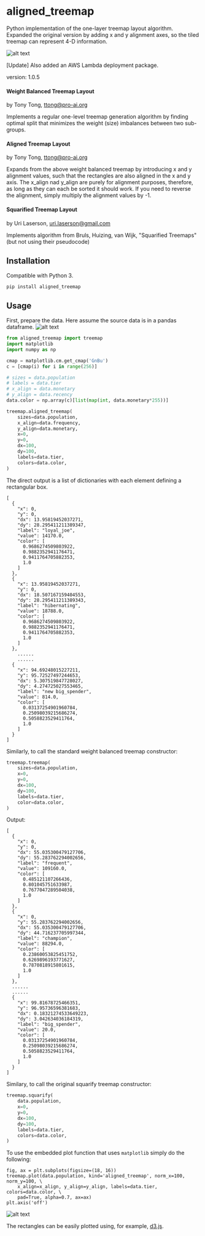 aligned_treemap
========

Python implementation of the one-layer treemap layout algorithm.  Expanded the original version by adding x and y alignment axes, so the tiled treemap can represent 4-D information. 

![alt text](aligned_treemap.png "Sample Aligned Treemap with Customer RFM Segmentation")

[Update]
Also added an AWS Lambda deployment package. 

version: 1.0.5

#### Weight Balanced Treemap Layout

by Tony Tong, ttong@pro-ai.org

Implements a regular one-level treemap generation algorithm by finding optimal
split that minimizes the weight (size) imbalances between two sub-groups.


#### Aligned Treemap Layout
    
by Tony Tong, ttong@pro-ai.org

Expands from the above weight balanced treemap by introducing x and y alignment
values, such that the rectangles are also aligned in the x and y axis.
The x_align nad y_align are purely for alignment purposes, therefore, as long
as they can each be sorted it should work.  If you need to reverse the alignment,
simply multiply the alignment values by -1.


#### Squarified Treemap Layout

by Uri Laserson, uri.laserson@gmail.com

Implements algorithm from Bruls, Huizing, van Wijk, "Squarified Treemaps"
(but not using their pseudocode)


Installation
------------

Compatible with Python 3.

    pip install aligned_treemap


Usage
-----
First, prepare the data.  Here assume the source data is in a pandas dataframe.
![alt text](tabulated_data.png "Sample Data with Customer RFM Segmentation")

```python
from aligned_treemap import treemap
import matplotlib
import numpy as np

cmap = matplotlib.cm.get_cmap('GnBu')
c = [cmap(i) for i in range(256)]

# sizes = data.population
# labels = data.tier
# x_align = data.monetary
# y_align = data.recency
data.color = np.array(c)[list(map(int, data.monetary*255))]

treemap.aligned_treemap(
    sizes=data.population, 
    x_align=data.frequency, 
    y_align=data.monetary, 
    x=0, 
    y=0, 
    dx=100, 
    dy=100, 
    labels=data.tier,
    colors=data.color,
)
```

The direct output is a list of dictionaries with each element defining a rectangular box. 
```
[
  {
    "x": 0,
    "y": 0,
    "dx": 13.95819452037271,
    "dy": 28.295411211389347,
    "label": "loyal_joe",
    "value": 14170.0,
    "color": [
      0.9686274509803922,
      0.9882352941176471,
      0.9411764705882353,
      1.0
    ]
  },
  {
    "x": 13.95819452037271,
    "y": 0,
    "dx": 18.507167159404553,
    "dy": 28.295411211389343,
    "label": "hibernating",
    "value": 18788.0,
    "color": [
      0.9686274509803922,
      0.9882352941176471,
      0.9411764705882353,
      1.0
    ]
  },
    ......
    ......
  {
    "x": 94.69248015227211,
    "y": 95.72527497244653,
    "dx": 5.307519847728027,
    "dy": 4.274725027553465,
    "label": "new big_spender",
    "value": 814.0,
    "color": [
      0.03137254901960784,
      0.25098039215686274,
      0.5058823529411764,
      1.0
    ]
  }
]
```

Similarly, to call the standard weight balanced treemap constructor:
```python
treemap.treemap(
    sizes=data.population, 
    x=0, 
    y=0, 
    dx=100, 
    dy=100, 
    labels=data.tier, 
    color=data.color,
)
```

Output:
```
[
  {
    "x": 0,
    "y": 0,
    "dx": 55.035300479127706,
    "dy": 55.283762294002656,
    "label": "frequent",
    "value": 109160.0,
    "color": [
      0.485121107266436,
      0.801045751633987,
      0.7677047289504038,
      1.0
    ]
  },
  {
    "x": 0,
    "y": 55.283762294002656,
    "dx": 55.035300479127706,
    "dy": 44.716237705997344,
    "label": "champion",
    "value": 88294.0,
    "color": [
      0.23860053825451752,
      0.6269896193771627,
      0.7870818915801615,
      1.0
    ]
  },
  ......
  ......
  {
    "x": 99.81678725466351,
    "y": 96.95736596381683,
    "dx": 0.18321274533649223,
    "dy": 3.042634036184319,
    "label": "big_spender",
    "value": 20.0,
    "color": [
      0.03137254901960784,
      0.25098039215686274,
      0.5058823529411764,
      1.0
    ]
  }
]
```

Similary, to call the original squarify treemap constructor:
```python
treemap.squarify(
    data.population, 
    x=0, 
    y=0, 
    dx=100, 
    dy=100, 
    labels=data.tier, 
    colors=data.color,
)
```

To use the embedded plot function that uses `matplotlib` simply do the following:
```
fig, ax = plt.subplots(figsize=(18, 16))
treemap.plot(data.population, kind='aligned_treemap', norm_x=100, norm_y=100, \
    x_align=x_align, y_align=y_align, labels=data.tier, colors=data.color, \
    pad=True, alpha=0.7, ax=ax)
plt.axis('off')
```
![alt text](aligned_treemap.png "Sample Aligned Treemap with Customer RFM Segmentation")


The rectangles can be easily plotted using, for example,
[d3.js](http://d3js.org/).
